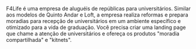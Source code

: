 F4Life é uma empresa de aluguéis de repúblicas para universitários. Similar aos modelos de Quinto Andar e Loft, a empresa realiza reformas e prepara moradias para recepção de universitários em um ambiente específico e otimizado para a vida de graduação. Você precisa criar uma landing page que chame a atenção de universitários e ofereça os produtos "moradia compartilhada" e "kitnets". 